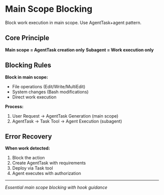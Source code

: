 # Main Scope Blocking

Block work execution in main scope. Use AgentTask+agent pattern.

## Core Principle
**Main scope = AgentTask creation only**
**Subagent = Work execution only**

## Blocking Rules
**Block in main scope:**
- File operations (Edit/Write/MultiEdit)
- System changes (Bash modifications)
- Direct work execution

**Process:**
1. User Request → AgentTask Generation (main scope)
2. AgentTask → Task Tool → Agent Execution (subagent)

## Error Recovery
**When work detected:**
1. Block the action
2. Create AgentTask with requirements
3. Deploy via Task tool
4. Agent executes with authorization

---
*Essential main scope blocking with hook guidance*
